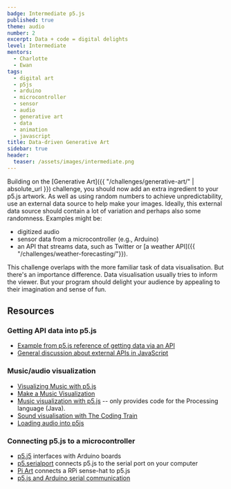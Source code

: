 ```yaml
---
badge: Intermediate p5.js
published: true
theme: audio
number: 2
excerpt: Data + code = digital delights
level: Intermediate
mentors:
  - Charlotte
  - Ewan
tags:
  - digital art
  - p5js
  - arduino 
  - microcontroller
  - sensor
  - audio
  - generative art
  - data
  - animation
  - javascript
title: Data-driven Generative Art
sidebar: true
header:
  teaser: /assets/images/intermediate.png
---
```

Building on the [Generative Art]({{ "/challenges/generative-art/" | absolute_url }}) challenge, you should now add an extra ingredient to your p5.js artwork. As well as using random numbers to achieve unpredictability, use an external data source to help make your images. Ideally, this external data source should contain a lot of variation and perhaps also some randomness. Examples might be:
* digitized audio
* sensor data from a microcontroller (e.g., Arduino)
* an API that streams data, such as Twitter or [a weather API]({{ "/challenges/weather-forecasting/"}}).

This challenge overlaps with the more familiar task of data visualisation. But there's an importance difference. Data visualisation usually tries to inform the viewer. But your program should delight your audience by appealing to their imagination and sense of fun.

## Resources

### Getting API data into p5.js

* [Example from p5.js reference of getting data via an API](https://p5js.org/reference/#/p5/httpGet)
* [General discussion about external APIs in JavaScript](https://www.youtube.com/playlist?list=PLRqwX-V7Uu6YxDKpFzf_2D84p0cyk4T7X)


### Music/audio visualization

* [Visualizing Music with p5.js](https://therewasaguy.github.io/p5-music-viz/)
* [Make a Music Visualization](https://codeburst.io/p5-js-tutorial-for-beginners-make-a-music-visualization-bb747c4cd402)
* [Music visualization with p5.js](https://www.youtube.com/watch?v=00kQX4m28IU) -- only provides code for the Processing language (Java).
* [Sound visualisation with The Coding Train](https://youtu.be/2O3nm0Nvbi4)
* [Loading audio into p5js](http://creativecode.dannewoo.com/week-12-audio/)

### Connecting p5.js to a microcontroller

* [p5.j5](https://github.com/monteslu/p5.j5) interfaces with Arduino boards
* [p5.serialport](https://github.com/p5-serial/p5.serialport) connects p5.js to the serial port on your computer
* [Pi Art](https://github.com/alphydan/piArt) connects a RPi sense-hat to p5.js
* [p5.js and Arduino serial communication](https://youtu.be/feL_-clJQMs)





